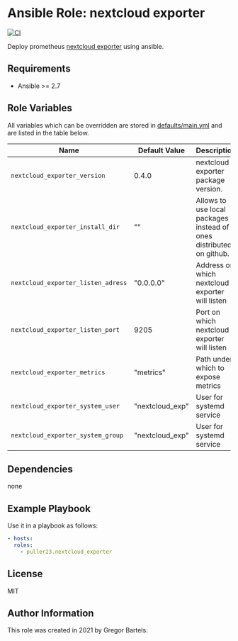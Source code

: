 Ansible Role: nextcloud exporter
=========

[![CI](https://github.com/Puller23/ansible-role-nextcloud_exporter/actions/workflows/ci.yml/badge.svg)](https://github.com/Puller23/ansible-role-nextcloud_exporter/actions/workflows/ci.yml)

Deploy prometheus [nextcloud exporter](https://github.com/xperimental/nextcloud-exporter) using ansible.

Requirements
------------

- Ansible >= 2.7

Role Variables
--------------

All variables which can be overridden are stored in [defaults/main.yml](defaults/main.yml) and are listed in the table below.

| Name           | Default Value | Description                        |
| -------------- | ------------- | -----------------------------------|
| `nextcloud_exporter_version` | 0.4.0 | nextcloud exporter package version.|
| `nextcloud_exporter_install_dir` | "" | Allows to use local packages instead of ones distributed on github.|
| `nextcloud_exporter_listen_adress` | "0.0.0.0" | Address on which nextcloud exporter will listen |
| `nextcloud_exporter_listen_port` | 9205 | Port on which nextcloud exporter will listen |
| `nextcloud_exporter_metrics` | "metrics" | Path under which to expose metrics |
| `nextcloud_exporter_system_user` | "nextcloud_exp" | User for systemd service |
| `nextcloud_exporter_system_group` | "nextcloud_exp" | User for systemd service |


Dependencies
------------

none

Example Playbook
----------------

Use it in a playbook as follows:
```yaml
- hosts:
  roles:
    - puller23.nextcloud_exporter
```

License
-------

MIT

Author Information
------------------

This role was created in 2021 by Gregor Bartels.